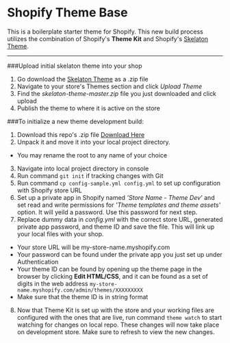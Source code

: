 # Shopify Theme Base
This is a boilerplate starter theme for Shopify. This new build process utilizes the combination of Shopify's **Theme Kit** and Shopify's [Skelaton Theme](https://github.com/Shopify/skeleton-theme).

***

###Upload initial skelaton theme into your shop

1. Go download the [Skelaton Theme](https://github.com/Shopify/skeleton-theme) as a .zip file
2. Navigate to your store's Themes section and click *Upload Theme*
3. Find the *skelaton-theme-master.zip* file you just downloaded and click upload
4. Publish the theme to where it is active on the store


###To initialize a new theme development build:

1. Download this repo's .zip file [Download Here](https://github.com/drewcook/shopify_theme_base/archive/master.zip)
2. Unpack it and move it into your local project directory.
  * You may rename the root to any name of your choice
3. Navigate into local project directory in console
4. Run command `git init` if tracking changes with Git
5. Run command `cp config-sample.yml config.yml` to set up configuration with Shopify store URL
6. Set up a private app in Shopify named *'Store Name - Theme Dev'* and set read and write permissions for *'Theme templates and theme assets'* option. It will yeild a password. Use this password for next step.
7. Replace dummy data in *config.yml* with the correct store URL, generated private app password, and theme ID and save the file. This will link up your local files with your shop.
  * Your store URL will be my-store-name.myshopify.com
  * Your password can be found under the private app you just set up under Authentication
  * Your theme ID can be found by opening up the theme page in the browser by clicking **Edit HTML/CSS**, and it can be found as a set of digits in the web address `my-store-name.myshopify.com/admin/themes/XXXXXXXXX`
  * Make sure that the theme ID is in string format
8. Now that Theme Kit is set up with the store and your working files are configured with the ones that are live, run command `theme watch` to start watching for changes on local repo. These changes will now take place on development store. Make sure to refresh to view the new changes.
